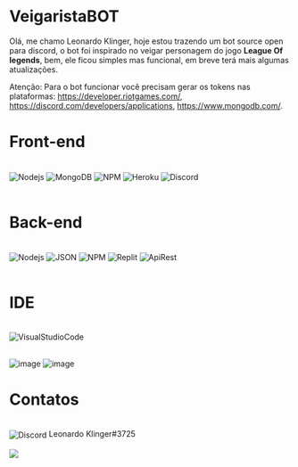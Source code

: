 # VeigaristaBOT
Olá, me chamo Leonardo Klinger, hoje estou trazendo um bot source open para discord, o bot foi inspirado no veigar personagem do jogo **League Of legends**, bem, ele ficou simples mas funcional, em breve terá mais algumas atualizações.

Atenção: Para o bot funcionar você precisam gerar os tokens nas plataformas: https://developer.riotgames.com/, https://discord.com/developers/applications, https://www.mongodb.com/.

# Front-end

<div style="display: inline_block"><br/>
    <img align="center" alt="Nodejs" src="https://img.shields.io/badge/Node.js-43853D?style=for-the-badge&logo=node.js&logoColor=white" />
    <img align="center" alt="MongoDB" src="https://img.shields.io/badge/MongoDB-white?style=for-the-badge&logo=mongodb&logoColor=4EA94B" />
    <img align="center" alt="NPM" src="https://img.shields.io/badge/npm-CB3837?style=for-the-badge&logo=npm&logoColor=white" />
    <img align="center" alt="Heroku" src="https://img.shields.io/badge/Heroku-430098?style=for-the-badge&logo=heroku&logoColor=white" />
    <img align="center" alt="Discord" src="https://img.shields.io/badge/Discord-7289DA?style=for-the-badge&logo=discord&logoColor=white" />
</div><br/>

# Back-end

<div style="display: inline_block"><br/>
    <img align="center" alt="Nodejs" src="https://img.shields.io/badge/Node.js-43853D?style=for-the-badge&logo=node.js&logoColor=white" />
    <img align="center" alt="JSON" src="https://img.shields.io/badge/json-5E5C5C?style=for-the-badge&logo=json&logoColor=white" />
    <img align="center" alt="NPM" src="https://img.shields.io/badge/npm-CB3837?style=for-the-badge&logo=npm&logoColor=white" />
    <img align="center" alt="Replit" src="https://img.shields.io/badge/replit-667881?style=for-the-badge&logo=replit&logoColor=white" />
    <img align="center" alt="ApiRest" src="https://img.shields.io/badge/API%20REST-B50BEC?style=for-the-badge&logo=apirest&logoColor=white" />
</div><br/>

# IDE

<div style="display: inline_block"><br/>
    <img align="center" alt="VisualStudioCode" src="https://img.shields.io/badge/Visual_Studio_Code-0078D4?style=for-the-badge&logo=visual%20studio%20code&logoColor=white" />
</div><br/>

![image](https://user-images.githubusercontent.com/60077995/136064550-e3f1ba6d-5e9a-47e9-8c31-74eaa9c693fd.png)
![image](https://user-images.githubusercontent.com/60077995/136064434-050e2930-a3e1-4565-bbc9-bd4e57e1f18a.png)
<br/>
# Contatos
<div style="display: inline_block"><br/>
    <img align="center" alt="Discord" src="https://img.shields.io/badge/Discord-7289DA?style=for-the-badge&logo=discord&logoColor=white" /> Leonardo Klinger#3725
    <br/>
    <br/>
    <a href="https://www.linkedin.com/in/leonardo-klinger/" alt="linkedin" target="_blank">
    <img src="https://img.shields.io/badge/LinkedIn-%230077B5.svg?&style=flat-square&logo=linkedin&logoColor=white">
    </a>
</div><br/>
